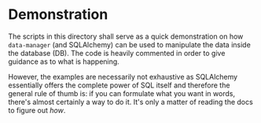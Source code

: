# Demonstration

The scripts in this directory shall serve as a quick demonstration on how `data-manager` (and SQLAlchemy) can be used to manipulate the data inside
the database (DB). The code is heavily commented in order to give guidance as to what is happening.

However, the examples are necessarily not exhaustive as SQLAlchemy essentially offers the complete power of SQL itself and therefore the general rule
of thumb is: if you can formulate what you want in words, there's almost certainly a way to do it. It's only a matter of reading the docs to figure
out _how_.
